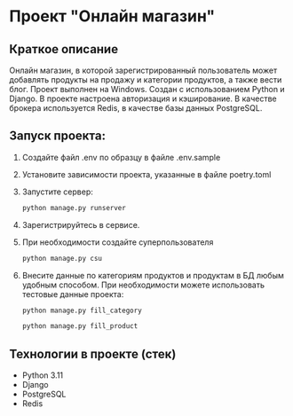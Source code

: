 # Проект "Онлайн магазин"

## Краткое описание
Онлайн магазин, в которой зарегистрированный пользователь может добавлять продукты на продажу и категории продуктов, а также вести блог. Проект выполнен на Windows.
Создан с использованием Python и Django. В проекте настроена авторизация и кэширование. В качестве брокера
используется Redis, в качестве базы данных PostgreSQL.


## Запуск проекта:
1. Создайте файл .env по образцу в файле .env.sample
2. Установите зависимости проекта, указанные в файле poetry.toml
3. Запустите сервер:
   ```bash
   python manage.py runserver
   ```
4. Зарегистрируйтесь в сервисе.
5. При необходимости создайте суперпользователя

   ```bash
   python manage.py csu
   ```
6. Внесите данные по категориям продуктов и продуктам в БД любым удобным способом. При необходимости можете использовать тестовые данные проекта:
    ```bash
   python manage.py fill_category
   ```
    ```bash
   python manage.py fill_product
   ```

## Технологии в проекте (стек)

* Python 3.11
* Django
* PostgreSQL
* Redis

